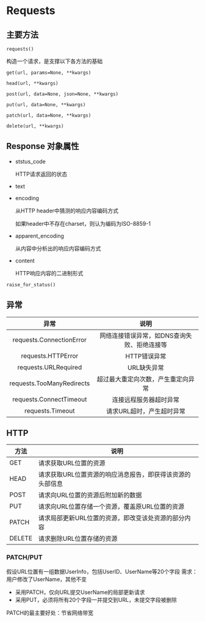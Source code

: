 # Requests



## 主要方法

`requests()`

构造一个请求，是支撑以下各方法的基础

`get(url, params=None, **kwargs)`

`head(url, **kwargs)`

`post(url, data=None, json=None, **kwargs)`

`put(url, data=None, **kwargs)`

`patch(url, data=None, **kwargs)`

`delete(url, **kwargs)`



## Response 对象属性

- ststus_code

  HTTP请求返回的状态

- text

- encoding

  从HTTP header中猜测的响应内容编码方式

  如果header中不存在charset，则认为编码为ISO-8859-1

- apparent_encoding

  从内容中分析出的响应内容编码方式

- content

  HTTP响应内容的二进制形式



`raise_for_status()`



## 异常

|            异常             |           说明            |
| :-----------------------: | :---------------------: |
| requests.ConnectionError  | 网络连接错误异常，如DNS查询失败、拒绝连接等 |
|    requests.HTTPError     |        HTTP错误异常         |
|   requests.URLRequired    |         URL缺失异常         |
| requests.TooManyRedirects |    超过最大重定向次数，产生重定向异常    |
|  requests.ConnectTimeout  |       连接远程服务器超时异常       |
|     requests.Timeout      |     请求URL超时，产生超时异常      |





## HTTP

| 方法     | 说明                             |
| ------ | ------------------------------ |
| GET    | 请求获取URL位置的资源                   |
| HEAD   | 请求获取URL位置资源的响应消息报告，即获得该资源的头部信息 |
| POST   | 请求向URL位置的资源后附加新的数据             |
| PUT    | 请求向URL位置存储一个资源，覆盖原URL位置的资源     |
| PATCH  | 请求局部更新URL位置的资源，即改变该处资源的部分内容    |
| DELETE | 请求删除URL位置存储的资源                 |



### PATCH/PUT

假设URL位置有一组数据UserInfo，包括UserID、UserName等20个字段
需求：用户修改了UserName，其他不变

- 采用PATCH，仅向URL提交UserName的局部更新请求
- 采用PUT，必须将所有20个字段一并提交到URL，未提交字段被删除

PATCH的最主要好处：节省网络带宽

